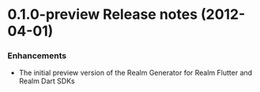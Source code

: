 0.1.0-preview Release notes (2012-04-01)
=============================================================
### Enhancements
* The initial preview version of the Realm Generator for Realm Flutter and Realm Dart SDKs